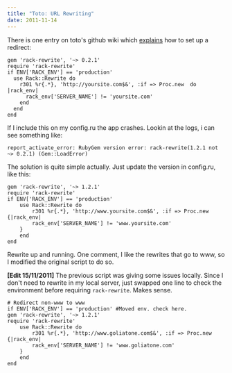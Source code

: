```yaml
---
title: "Toto: URL Rewriting"
date: 2011-11-14
---
```


There is one entry on toto's github wiki which [explains][1] how to set up a redirect:


    gem 'rack-rewrite', '~> 0.2.1'
    require 'rack-rewrite'
    if ENV['RACK_ENV'] == 'production'
      use Rack::Rewrite do
        r301 %r{.*}, 'http://yoursite.com$&', :if => Proc.new  do |rack_env|
          rack_env['SERVER_NAME'] != 'yoursite.com'
        end
      end
    end

If I include this on my config.ru the app crashes. Lookin at the logs, i can see something like:

    report_activate_error: RubyGem version error: rack-rewrite(1.2.1 not ~> 0.2.1) (Gem::LoadError)

The solution is quite simple actually. Just update the version in config.ru, like this:

    gem 'rack-rewrite', '~> 1.2.1'
    require 'rack-rewrite'
    if ENV['RACK_ENV'] == 'production'
        use Rack::Rewrite do
            r301 %r{.*}, 'http://www.yoursite.com$&', :if => Proc.new {|rack_env|
            rack_env['SERVER_NAME'] != 'www.yoursite.com'
        }
        end
    end

Rewrite up and running.
One comment, I like the rewrites that go to www, so I modified the original script to do so.

**[Edit 15/11/2011]**
The previous script was giving some issues locally. Since I don't need to rewrite in my local server, just swapped one line to check the environment before requiring `rack-rewrite`. Makes sense.

    # Redirect non-www to www
    if ENV['RACK_ENV'] == 'production' #Moved env. check here. 
    gem 'rack-rewrite', '~> 1.2.1'
    require 'rack-rewrite'
        use Rack::Rewrite do
            r301 %r{.*}, 'http://www.goliatone.com$&', :if => Proc.new {|rack_env|
            rack_env['SERVER_NAME'] != 'www.goliatone.com'
        }
        end
    end

  [1]: https://github.com/cloudhead/toto/wiki/URL-Rewriting